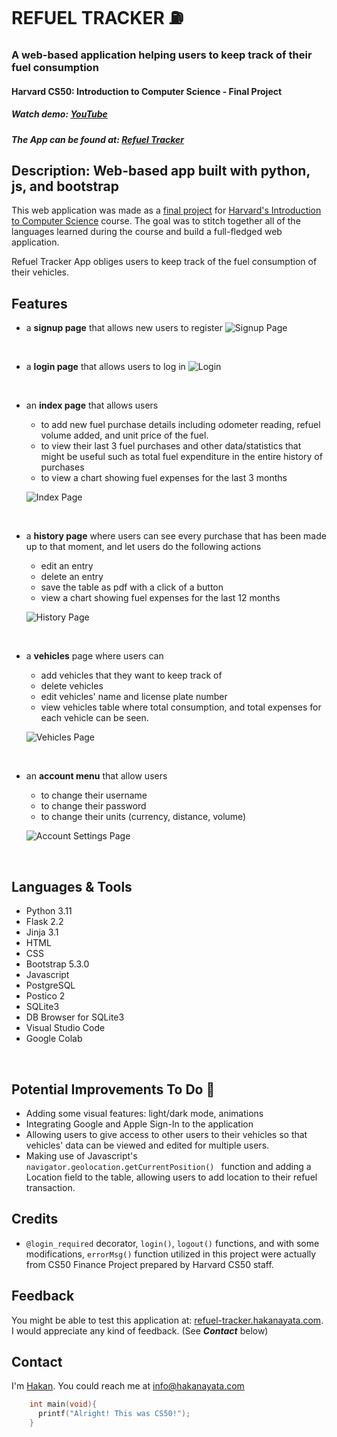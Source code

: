 # REFUEL TRACKER :fuelpump:
### A web-based application helping users to keep track of their fuel consumption
#### Harvard CS50: Introduction to Computer Science - Final Project
##### Watch demo: [YouTube](https://youtu.be/LfjeUgx_3V4)
##### The App can be found at: [Refuel Tracker](https://refuel-tracker.hakanayata.com/login)

## Description: Web-based app built with python, js, and bootstrap

This web application was made as a [final project](https://cs50.harvard.edu/x/2022/project/) for [Harvard's Introduction to Computer Science](https://www.edx.org/course/introduction-computer-science-harvardx-cs50x) course. The goal was to stitch together all of the languages learned during the course and build a full-fledged web application.

Refuel Tracker App obliges users to keep track of the fuel consumption of their vehicles.

## Features

- a **signup page** that allows new users to register
  ![Signup Page](static/gifs/refuel-tracker-signup.gif)
  
<br>

- a **login page** that allows users to log in
![Login](static/gifs/refuel-tracker-login.gif)

<br>

- an **index page** that allows users 
  - to add new fuel purchase details including odometer reading, refuel volume added, and unit price of the fuel.
  - to view their last 3 fuel purchases and other data/statistics that might be useful such as total fuel expenditure in the entire history of purchases
  - to view a chart showing fuel expenses for the last 3 months
  

  ![Index Page](static/gifs/refuel-tracker-index.gif)

<br>

- a **history page** where users can see every purchase that has been made up to that moment, and let users do the following actions
  - edit an entry
  - delete an entry
  - save the table as pdf with a click of a button
  - view a chart showing fuel expenses for the last 12 months
  
  ![History Page](static/gifs/refuel-tracker-history.gif)

<br>

- a **vehicles** page where users can
  - add vehicles that they want to keep track of
  - delete vehicles
  - edit vehicles' name and license plate number
  - view vehicles table where total consumption, and total expenses for each vehicle can be seen.

  ![Vehicles Page](static/gifs/refuel-tracker-vehicles.gif)

<br>

- an **account menu** that allow users 
  - to change their username
  - to change their password
  - to change their units (currency, distance, volume)

  ![Account Settings Page](static/gifs/refuel-tracker-account.gif)

<br>
  
## Languages & Tools

- Python 3.11
- Flask 2.2
- Jinja 3.1
- HTML
- CSS
- Bootstrap 5.3.0
- Javascript
- PostgreSQL
- Postico 2
- SQLite3
- DB Browser for SQLite3
- Visual Studio Code
- Google Colab

<br>

## Potential Improvements To Do :crossed_fingers:
- Adding some visual features: light/dark mode, animations
- Integrating Google and Apple Sign-In to the application
- Allowing users to give access to other users to their vehicles so that vehicles' data can be viewed and edited for multiple users.
- Making use of Javascript's `navigator.geolocation.getCurrentPosition() ` function and adding a Location field to the table, allowing users to add location to their refuel transaction.


## Credits
- `@login_required` decorator, `login()`, `logout()` functions, and with some modifications, `errorMsg()` function utilized in this project were actually from CS50 Finance Project prepared by Harvard CS50 staff.

## Feedback
You might be able to test this application at: [refuel-tracker.hakanayata.com](https://refuel-tracker.hakanayata.com).
I would appreciate any kind of feedback. (See ***Contact*** below)


## Contact
I'm [Hakan](https://hakanayata.com). You could reach me at info@hakanayata.com



``` c
    int main(void){
      printf("Alright! This was CS50!");
    }
```
